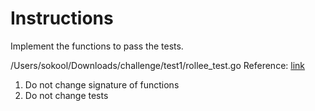 # Instructions

Implement the functions to pass the tests.


/Users/sokool/Downloads/challenge/test1/rollee_test.go
Reference: [link](https://en.wikipedia.org/wiki/Fold_(higher-order_function))

1. Do not change signature of functions
1. Do not change tests


